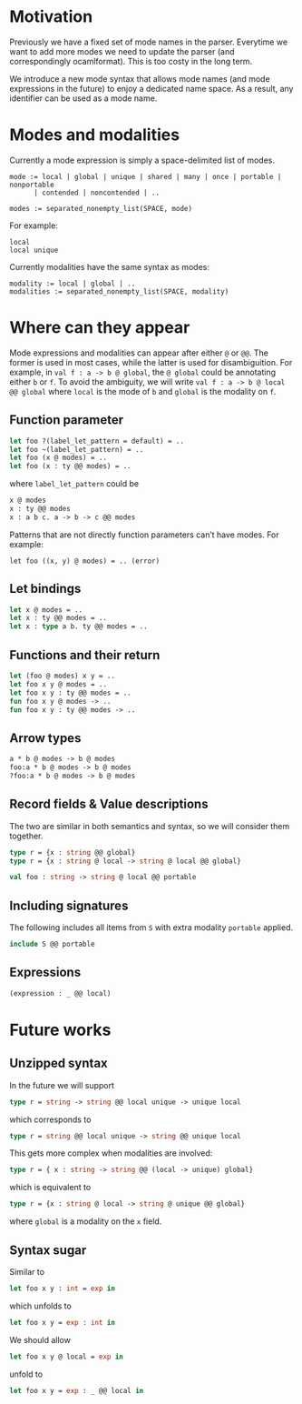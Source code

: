 # Motivation
Previously we have a fixed set of mode names in the parser. Everytime we want to
add more modes we need to update the parser (and correspondingly ocamlformat).
This is too costy in the long term.

We introduce a new mode syntax that allows mode names (and mode expressions in
the future) to enjoy a dedicated name space. As a result, any identifier can be
used as a mode name.

# Modes and modalities
Currently a mode expression is simply a space-delimited list of modes.

```
mode := local | global | unique | shared | many | once | portable | nonportable
      | contended | noncontended | ..

modes := separated_nonempty_list(SPACE, mode)
```

For example:
```
local
local unique
```

Currently modalities have  the same syntax as modes:

```
modality := local | global | ..
modalities := separated_nonempty_list(SPACE, modality)
```

# Where can they appear

Mode expressions and modalities can appear after either `@` or `@@`. The former
is used in most cases, while the latter is used for disambiguition. For example,
in `val f : a -> b @ global`, the `@ global` could be annotating either `b` or
`f`. To avoid the ambiguity, we will write `val f : a -> b @ local @@ global`
where `local` is the mode of `b` and `global` is the modality on `f`.

## Function parameter
```ocaml
let foo ?(label_let_pattern = default) = ..
let foo ~(label_let_pattern) = ..
let foo (x @ modes) = ..
let foo (x : ty @@ modes) = ..
```
where `label_let_pattern` could be
```ocaml
x @ modes
x : ty @@ modes
x : a b c. a -> b -> c @@ modes
```
Patterns that are not directly function parameters can’t have modes. For
example:
```
let foo ((x, y) @ modes) = .. (error)
```

## Let bindings
```ocaml
let x @ modes = ..
let x : ty @@ modes = ..
let x : type a b. ty @@ modes = ..
```

## Functions and their return
```ocaml
let (foo @ modes) x y = ..
let foo x y @ modes = ..
let foo x y : ty @@ modes = ..
fun foo x y @ modes -> ..
fun foo x y : ty @@ modes -> ..
```

## Arrow types
```ocaml
a * b @ modes -> b @ modes
foo:a * b @ modes -> b @ modes
?foo:a * b @ modes -> b @ modes
```

## Record fields & Value descriptions
The two are similar in both semantics and syntax, so we will consider them
together.
```ocaml
type r = {x : string @@ global}
type r = {x : string @ local -> string @ local @@ global}

val foo : string -> string @ local @@ portable
```

## Including signatures
The following includes all items from `S` with extra modality `portable` applied.
```ocaml
include S @@ portable
```

## Expressions
```ocaml
(expression : _ @@ local)
```

# Future works
## Unzipped syntax
In the future we will support
```ocaml
type r = string -> string @@ local unique -> unique local
```
which corresponds to
```ocaml
type r = string @@ local unique -> string @@ unique local
```
This gets more complex when modalities are involved:
```ocaml
type r = { x : string -> string @@ (local -> unique) global}
```
which is equivalent to
```ocaml
type r = {x : string @ local -> string @ unique @@ global}
```
where `global` is a modality on the `x` field.

## Syntax sugar
Similar to
```ocaml
let foo x y : int = exp in
```
which unfolds to
```ocaml
let foo x y = exp : int in
```
We should allow
```ocaml
let foo x y @ local = exp in
```
unfold to
```ocaml
let foo x y = exp : _ @@ local in
```

